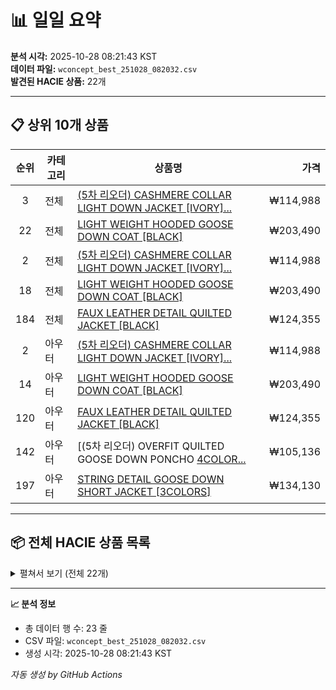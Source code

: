 # 📊 일일 요약

**분석 시각:** 2025-10-28 08:21:43 KST  
**데이터 파일:** `wconcept_best_251028_082032.csv`  
**발견된 HACIE 상품:** 22개

---

## 📋 상위 10개 상품

| 순위 | 카테고리 | 상품명 | 가격 |
|:----:|---------|--------|-----:|
| 3 | 전체 | [(5차 리오더) CASHMERE COLLAR LIGHT DOWN JACKET [IVORY]...](https://m.wconcept.co.kr/Product/303596201) | ₩114,988 |
| 22 | 전체 | [LIGHT WEIGHT HOODED GOOSE DOWN COAT [BLACK]](https://m.wconcept.co.kr/Product/306157288) | ₩203,490 |
| 2 | 전체 | [(5차 리오더) CASHMERE COLLAR LIGHT DOWN JACKET [IVORY]...](https://m.wconcept.co.kr/Product/303596201) | ₩114,988 |
| 18 | 전체 | [LIGHT WEIGHT HOODED GOOSE DOWN COAT [BLACK]](https://m.wconcept.co.kr/Product/306157288) | ₩203,490 |
| 184 | 전체 | [FAUX LEATHER DETAIL QUILTED JACKET [BLACK]](https://m.wconcept.co.kr/Product/306105650) | ₩124,355 |
| 2 | 아우터 | [(5차 리오더) CASHMERE COLLAR LIGHT DOWN JACKET [IVORY]...](https://m.wconcept.co.kr/Product/303596201) | ₩114,988 |
| 14 | 아우터 | [LIGHT WEIGHT HOODED GOOSE DOWN COAT [BLACK]](https://m.wconcept.co.kr/Product/306157288) | ₩203,490 |
| 120 | 아우터 | [FAUX LEATHER DETAIL QUILTED JACKET [BLACK]](https://m.wconcept.co.kr/Product/306105650) | ₩124,355 |
| 142 | 아우터 | [(5차 리오더) OVERFIT QUILTED GOOSE DOWN PONCHO [4COLOR...](https://m.wconcept.co.kr/Product/303596278) | ₩105,136 |
| 197 | 아우터 | [STRING DETAIL GOOSE DOWN SHORT JACKET [3COLORS]](https://m.wconcept.co.kr/Product/302070873) | ₩134,130 |

---

## 📦 전체 HACIE 상품 목록

<details>
<summary>펼쳐서 보기 (전체 22개)</summary>

| 순위 | 카테고리 | 상품명 | 가격 |
|:----:|---------|--------|-----:|
| 3 | 전체 | [(5차 리오더) CASHMERE COLLAR LIGHT DOWN JACKET [IVORY][BLACK]](https://m.wconcept.co.kr/Product/303596201) | ₩114,988 |
| 22 | 전체 | [LIGHT WEIGHT HOODED GOOSE DOWN COAT [BLACK]](https://m.wconcept.co.kr/Product/306157288) | ₩203,490 |
| 2 | 전체 | [(5차 리오더) CASHMERE COLLAR LIGHT DOWN JACKET [IVORY][BLACK]](https://m.wconcept.co.kr/Product/303596201) | ₩114,988 |
| 18 | 전체 | [LIGHT WEIGHT HOODED GOOSE DOWN COAT [BLACK]](https://m.wconcept.co.kr/Product/306157288) | ₩203,490 |
| 184 | 전체 | [FAUX LEATHER DETAIL QUILTED JACKET [BLACK]](https://m.wconcept.co.kr/Product/306105650) | ₩124,355 |
| 2 | 아우터 | [(5차 리오더) CASHMERE COLLAR LIGHT DOWN JACKET [IVORY][BLACK]](https://m.wconcept.co.kr/Product/303596201) | ₩114,988 |
| 14 | 아우터 | [LIGHT WEIGHT HOODED GOOSE DOWN COAT [BLACK]](https://m.wconcept.co.kr/Product/306157288) | ₩203,490 |
| 120 | 아우터 | [FAUX LEATHER DETAIL QUILTED JACKET [BLACK]](https://m.wconcept.co.kr/Product/306105650) | ₩124,355 |
| 142 | 아우터 | [(5차 리오더) OVERFIT QUILTED GOOSE DOWN PONCHO [4COLORS]](https://m.wconcept.co.kr/Product/303596278) | ₩105,136 |
| 197 | 아우터 | [STRING DETAIL GOOSE DOWN SHORT JACKET [3COLORS]](https://m.wconcept.co.kr/Product/302070873) | ₩134,130 |
| 53 | 원피스 | [(13차 리오더) SATIN SLEEVELESS LONG DRESS [6COLORS]](https://m.wconcept.co.kr/Product/301454263) | ₩77,880 |
| 158 | 셔츠 | [[여름 PICK] (3차 리오더) OVERSIZE DOLMAN SLEEVE SHEER SHIRT [5COLO...](https://m.wconcept.co.kr/Product/306918731) | ₩90,816 |
| 168 | 셔츠 | [[채랑 PICK] OVERSIZE STANDARD STRIPE SHIRT [IVORY][PINK]](https://m.wconcept.co.kr/Product/307414592) | ₩90,816 |
| 126 | 티셔츠 | [[채랑 PICK] (IVORY/FREE - 11/11 재입고) CONTRAST COLLAR CROP STRI...](https://m.wconcept.co.kr/Product/307414597) | ₩90,816 |
| 4 | 스커트 | [(11차 리오더) VINTAGE SILK LIKE CODUROY LONG SKIRT [BROWN][BLACK...](https://m.wconcept.co.kr/Product/306105637) | ₩83,072 |
| 31 | 스커트 | [[채랑 PICK] (11/18 재입고) NEW CLASSIC SUEDE LONG SKIRT [BROWN][C...](https://m.wconcept.co.kr/Product/307414600) | ₩90,816 |
| 52 | 스커트 | [WHIP CORD WRAP SKIRT [BLACK]](https://m.wconcept.co.kr/Product/306668436) | ₩121,088 |
| 69 | 팬츠 | [ZIP DETAIL SLIM FIT PANTS [IVORY][BLACK]](https://m.wconcept.co.kr/Product/306668445) | ₩79,464 |
| 48 | 전체 | [CRESCENT MOON BAG [5COLORS]](https://m.wconcept.co.kr/Product/303596708) | ₩52,976 |
| 30 | 숄더백 | [CRESCENT MOON BAG [5COLORS]](https://m.wconcept.co.kr/Product/303596708) | ₩52,976 |
| 106 | 숄더백 | [[채랑 PICK] VINTAGE VELVET TWIST STRAP MINI BAG [DARK BROWN]](https://m.wconcept.co.kr/Product/307456275) | ₩82,500 |
| 113 | 숄더백 | [GLOSSY CRESCENT MOON BAG [3COLORS]](https://m.wconcept.co.kr/Product/306152077) | ₩60,544 |

</details>

---

**📈 분석 정보**
- 총 데이터 행 수: 23 줄
- CSV 파일: `wconcept_best_251028_082032.csv`
- 생성 시각: 2025-10-28 08:21:43 KST

*자동 생성 by GitHub Actions*
